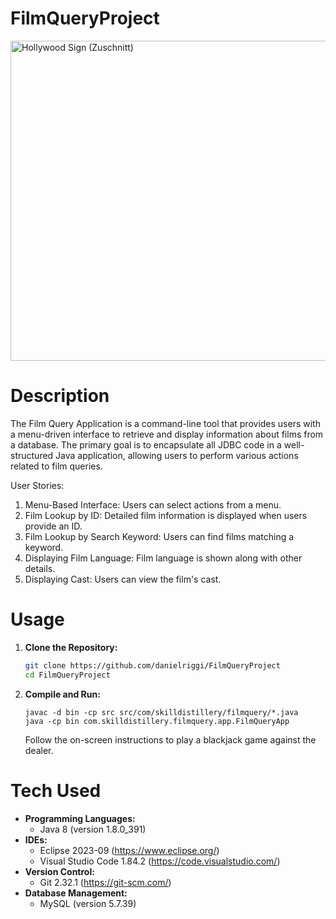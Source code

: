 # FilmQueryProject
<a title="Thomas Wolf, www.foto-tw.de, CC BY-SA 3.0 &lt;https://creativecommons.org/licenses/by-sa/3.0&gt;, via Wikimedia Commons" href="https://commons.wikimedia.org/wiki/File:Hollywood_Sign_(Zuschnitt).jpg"><img width="512" alt="Hollywood Sign (Zuschnitt)" src="https://upload.wikimedia.org/wikipedia/commons/thumb/5/5a/Hollywood_Sign_%28Zuschnitt%29.jpg/512px-Hollywood_Sign_%28Zuschnitt%29.jpg"></a>

# Description
The Film Query Application is a command-line tool that provides users with a menu-driven interface to retrieve and display information about films from a database.  The primary goal is to encapsulate all JDBC code in a well-structured Java application, allowing users to perform various actions related to film queries.

User Stories:

1. Menu-Based Interface: Users can select actions from a menu.
2. Film Lookup by ID: Detailed film information is displayed when users provide an ID.
3. Film Lookup by Search Keyword: Users can find films matching a keyword.
4. Displaying Film Language: Film language is shown along with other details.
5. Displaying Cast: Users can view the film's cast.

# Usage
1. **Clone the Repository:**
    ```bash
    git clone https://github.com/danielriggi/FilmQueryProject
    cd FilmQueryProject
    ```

2. **Compile and Run:**
    ```
    javac -d bin -cp src src/com/skilldistillery/filmquery/*.java
    java -cp bin com.skilldistillery.filmquery.app.FilmQueryApp
    ```
    Follow the on-screen instructions to play a blackjack game against the dealer. 

# Tech Used
- **Programming Languages:**
    - Java 8 (version 1.8.0_391)
- **IDEs:**
    - Eclipse 2023-09 (https://www.eclipse.org/)
    - Visual Studio Code 1.84.2 (https://code.visualstudio.com/)
- **Version Control:**
    - Git 2.32.1 (https://git-scm.com/)
- **Database Management:**
    - MySQL (version 5.7.39)